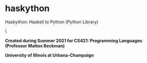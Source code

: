 # haskython
Haskython: Haskell to Python (Python Library)

\

**Created during Summer 2021 for CS421: Programming Languages (Professor Mattox Beckman)**

**University of Illinois at Urbana-Champaign**
